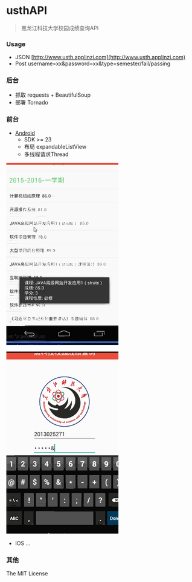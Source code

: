 # usthAPI

> 黑龙江科技大学校园成绩查询API


### Usage
+ JSON [http://www.usth.applinzi.com](http://www.usth.applinzi.com)
+ Post username=xx&password=xx&type=semester/fail/passing

### 后台
+ 抓取 requests + BeautifulSoup
+ 部署 Tornado

### 前台

+ [Android](https://github.com/qiu0130/usthAPI/黑科技查询成绩v1.apk)
	+ SDK >= 23 
	+ 布局 expandableListView 
	+ 多线程请求Thread
	
![login_ok](https://github.com/qiu0130/usthAPI/blob/master/img%2Flogin_ok.gif)

![login_error](https://github.com/qiu0130/usthAPI/blob/master/img%2Flogin_error.gif)

+ IOS
...

### 其他
The MIT License

